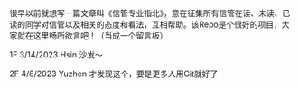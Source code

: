 
很早以前就想写一篇文章叫《信管专业指北》，意在征集所有信管在读、未读、已读的同学对信管以及相关的态度和看法，互相帮助。该Repo是个很好的项目，大家就在这里畅所欲言吧！（当成一个留言板）

1F 3/14/2023 Hsin
沙发～

2F 4/8/2023 Yuzhen
才发现这个，要是更多人用Git就好了
